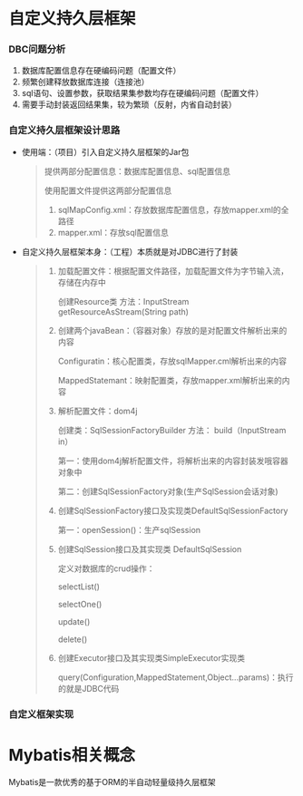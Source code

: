 # 自定义持久层框架

### DBC问题分析

1. 数据库配置信息存在硬编码问题（配置文件）
2. 频繁创建释放数据库连接（连接池）
3. sql语句、设置参数，获取结果集参数均存在硬编码问题（配置文件）
4. 需要手动封装返回结果集，较为繁琐（反射，内省自动封装）

### 自定义持久层框架设计思路

* 使用端：（项目）引入自定义持久层框架的Jar包

  > 提供两部分配置信息：数据库配置信息、sql配置信息
  >
  > 使用配置文件提供这两部分配置信息
  >
  > 1. sqlMapConfig.xml：存放数据库配置信息，存放mapper.xml的全路径
  > 2. mapper.xml：存放sql配置信息

* 自定义持久层框架本身：（工程）本质就是对JDBC进行了封装

  > 1. 加载配置文件：根据配置文件路径，加载配置文件为字节输入流，存储在内存中
  >
  >    创建Resource类 方法：InputStream getResourceAsStream(String path)
  >
  > 2. 创建两个javaBean：（容器对象）存放的是对配置文件解析出来的内容
  >
  >    Configuratin：核心配置类，存放sqlMapper.cml解析出来的内容
  >
  >    MappedStatemant：映射配置类，存放mapper.xml解析出来的内容
  >
  > 3. 解析配置文件：dom4j
  >
  >    创建类：SqlSessionFactoryBuilder 方法： build（InputStream in）
  >
  >    第一：使用dom4j解析配置文件，将解析出来的内容封装发哦容器对象中
  >
  >    第二：创建SqlSessionFactory对象(生产SqlSession会话对象)
  >
  > 4. 创建SqlSessionFactory接口及实现类DefaultSqlSessionFactory
  >
  >    第一：openSession()：生产sqlSession
  >
  > 5. 创建SqlSession接口及其实现类 DefaultSqlSession
  >
  >      定义对数据库的crud操作：
  >
  >      selectList()
  >
  >      selectOne()
  >
  >      update()
  >
  >      delete()
  >
  > 6. 创建Executor接口及其实现类SimpleExecutor实现类
  >
  >     query(Configuration,MappedStatement,Object...params)：执行的就是JDBC代码

### 自定义框架实现

 

# Mybatis相关概念

Mybatis是一款优秀的基于ORM的半自动轻量级持久层框架

